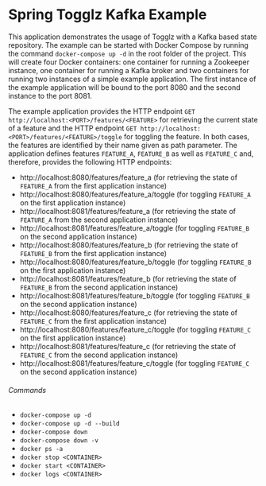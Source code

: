 # Spring Togglz Kafka Example

This application demonstrates the usage of Togglz with a Kafka based state repository. The example can be started with
Docker Compose by running the command `docker-compose up -d` in the root folder of the project. This will create four
Docker containers: one container for running a Zookeeper instance, one container for running a Kafka broker and two
containers for running two instances of a simple example application. The first instance of the example application
will be bound to the port 8080 and the second instance to the port 8081.

The example application provides the HTTP endpoint `GET http://localhost:<PORT>/features/<FEATURE>` for retrieving the
current state of a feature and the HTTP endpoint `GET http://localhost:<PORT>/features/<FEATURE>/toggle` for toggling
the feature. In both cases, the features are identified by their name given as path parameter. The application defines
features `FEATURE_A`, `FEATURE_B` as well as `FEATURE_C` and, therefore, provides the following HTTP endpoints:

* http://localhost:8080/features/feature_a (for retrieving the state of `FEATURE_A` from the first application instance)
* http://localhost:8080/features/feature_a/toggle (for toggling `FEATURE_A` on the first application instance)
* http://localhost:8081/features/feature_a (for retrieving the state of `FEATURE_A` from the second application instance)
* http://localhost:8081/features/feature_a/toggle (for toggling `FEATURE_B` on the second application instance)
* http://localhost:8080/features/feature_b (for retrieving the state of `FEATURE_B` from the first application instance)
* http://localhost:8080/features/feature_b/toggle (for toggling `FEATURE_B` on the first application instance)
* http://localhost:8081/features/feature_b (for retrieving the state of `FEATURE_B` from the second application instance)
* http://localhost:8081/features/feature_b/toggle (for toggling `FEATURE_B` on the second application instance)
* http://localhost:8080/features/feature_c (for retrieving the state of `FEATURE_C` from the first application instance)
* http://localhost:8080/features/feature_c/toggle (for toggling `FEATURE_C` on the first application instance)
* http://localhost:8081/features/feature_c (for retrieving the state of `FEATURE_C` from the second application instance)
* http://localhost:8081/features/feature_c/toggle (for toggling `FEATURE_C` on the second application instance)


###### Commands

* `docker-compose up -d`
* `docker-compose up -d --build`
* `docker-compose down`
* `docker-compose down -v`
* `docker ps -a`
* `docker stop <CONTAINER>`
* `docker start <CONTAINER>`
* `docker logs <CONTAINER>`